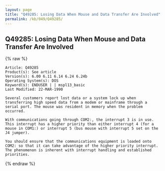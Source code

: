 ```yaml
---
layout: page
title: "Q49285: Losing Data When Mouse and Data Transfer Are Involved"
permalink: /kb/049/Q49285/
---
```


## Q49285: Losing Data When Mouse and Data Transfer Are Involved

{% raw %}

	Article: Q49285
	Product(s): See article
	Version(s): 6.00 6.11 6.14 6.24 6.24b
	Operating System(s): DOS
	Keyword(s): ENDUSER | | mspl13_basic
	Last Modified: 22-MAR-1990
	
	Several customers report lost data or a system lock up when
	transferring high speed data from a modem or mainframe through a
	serial port. The mouse was resident in memory when the problem
	occurred.
	
	With communications going through COM2:, the interrupt 3 is in use.
	This interrupt has a higher priority than either interrupt 4 (for a
	mouse in COM1:) or interrupt 5 (bus mouse with interrupt 5 set on the
	J4 jumper).
	
	You should ensure that the communications equipment is loaded onto
	COM2: so that it can take advantage of the higher priority interrupt.
	The phenomenon is inherent with interrupt handling and established
	priorities.

{% endraw %}
